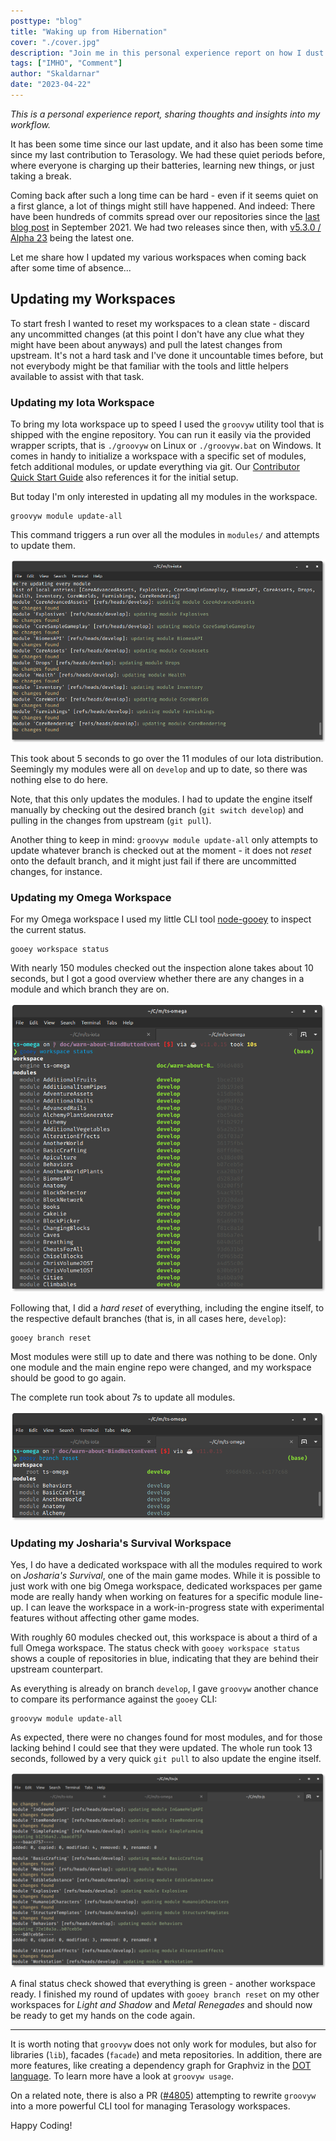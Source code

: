 ```yaml
---
posttype: "blog"
title: "Waking up from Hibernation"
cover: "./cover.jpg"
description: "Join me in this personal experience report on how I dust off and update my Terasology workspaces."
tags: ["IMHO", "Comment"]
author: "Skaldarnar"
date: "2023-04-22"
---
```


_This is a personal experience report, sharing thoughts and insights into my workflow._

It has been some time since our last update, and it also has been some time since my last contribution to Terasology.
We had these quiet periods before, where everyone is charging up their batteries, learning new things, or just taking a break. 

Coming back after such a long time can be hard - even if it seems quiet on a first glance, a lot of things might still have happened.
And indeed: There have been hundreds of commits spread over our repositories since the [last blog post](/blog/tera-spotlight-gsoc-2021-final-show-tell/) in September 2021. 
We had two releases since then, with [v5.3.0 / Alpha 23](https://github.com/MovingBlocks/Terasology/releases/tag/v5.3.0) being the latest one.

Let me share how I updated my various workspaces when coming back after some time of absence...

## Updating my Workspaces

To start fresh I wanted to reset my workspaces to a clean state - discard any uncommitted changes (at this point I don't have any clue what they might have been about anyways) and pull the latest changes from upstream.
It's not a hard task and I've done it uncountable times before, but not everybody might be that familiar with the tools and little helpers available to assist with that task.

### Updating my Iota Workspace

To bring my Iota workspace up to speed I used the `groovyw` utility tool that is shipped with the engine repository.
You can run it easily via the provided wrapper scripts, that is `./groovyw` on Linux or `./groovyw.bat` on Windows.
It comes in handy to initialize a workspace with a specific set of modules, fetch additional modules, or update everything via git.
Our [Contributor Quick Start Guide](https://github.com/MovingBlocks/Terasology/wiki/Contributor-Quick-Start#set-up-your-terasology-development-workspace) also references it for the initial setup.

But today I'm only interested in updating all my modules in the workspace.

```
groovyw module update-all
```

This command triggers a run over all the modules in `modules/` and attempts to update them. 

![](./groovyw-update-all-iota.png)

This took about 5 seconds to go over the 11 modules of our Iota distribution.
Seemingly my modules were all on `develop` and up to date, so there was nothing else to do here.

Note, that this only updates the modules. 
I had to update the engine itself manually by checking out the desired branch (`git switch develop`) and pulling in the changes from upstream (`git pull`).

Another thing to keep in mind: `groovyw module update-all` only attempts to update whatever branch is checked out at the moment - it does not _reset_ onto the default branch, and it might just fail if there are uncommitted changes, for instance.

### Updating my Omega Workspace

For my Omega workspace I used my little CLI tool [node-gooey](https://github.com/skaldarnar/node-gooey) to inspect the current status.

```
gooey workspace status
```

With nearly 150 modules checked out the inspection alone takes about 10 seconds, but I got a good overview whether there are any changes in a module and which branch they are on.

![](node-gooey-status-omega.png)

Following that, I did a _hard reset_ of everything, including the engine itself, to the respective default branches (that is, in all cases here, `develop`):

```
gooey branch reset
```

Most modules were still up to date and there was nothing to be done.
Only one module and the main engine repo were changed, and my workspace should be good to go again. 

The complete run took about 7s to update all modules.

![](node-gooey-branch-reset-omega.png)

### Updating my Josharia's Survival Workspace

Yes, I do have a dedicated workspace with all the modules required to work on _Josharia's Survival_, one of the main game modes. 
While it is possible to just work with one big Omega workspace, dedicated workspaces per game mode are really handy when working on features for a specific module line-up. 
I can leave the workspace in a work-in-progress state with experimental features without affecting other game modes.

With roughly 60 modules checked out, this workspace is about a third of a full Omega workspace. 
The status check with `gooey workspace status` shows a couple of repositories in blue, indicating that they are behind their upstream counterpart. 

As everything is already on branch `develop`, I gave `groovyw` another chance to compare its performance against the `gooey` CLI:

```
groovyw module update-all
```

As expected, there were no changes found for most modules, and for those lacking behind I could see that they were updated.
The whole run took 13 seconds, followed by a very quick `git pull` to also update the engine itself.

![](groovyw-update-all-js.png)

A final status check showed that everything is green - another workspace ready.
I finished my round of updates with `gooey branch reset` on my other workspaces for _Light and Shadow_ and _Metal Renegades_ and should now be ready to get my hands on the code again.

---

It is worth noting that `groovyw` does not only work for modules, but also for libraries (`lib`), facades (`facade`) and meta repositories.
In addition, there are more features, like creating a dependency graph for Graphviz in the [DOT language](https://graphviz.org/doc/info/lang.html).
To learn more have a look at `groovyw usage`.

On a related note, there is also a PR ([#4805](https://github.com/MovingBlocks/Terasology/pull/4805)) attempting to rewrite `groovyw` into a more powerful CLI tool for managing Terasology workspaces.

Happy Coding!